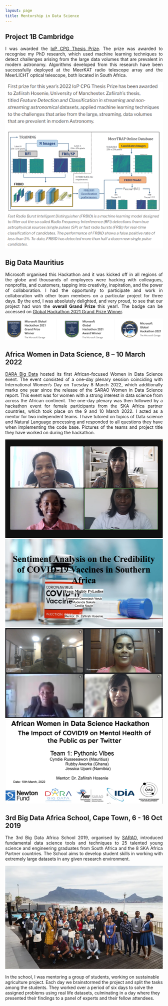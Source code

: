 ```yaml
---
layout: page
title: Mentorship in Data Science
---
```

## Project 1B Cambridge
<p align="justify"> I was awarded the <a href="https://compphysics.org/2022/12/06/zafiirah-hosenie-awarded-iop-cpg-thesis-prize/">IoP CPG Thesis Prize</a>. The prize was awarded to recognise my PhD research, which used machine learning techniques to detect challenges arising from the large data volumes that are prevalent in modern astronomy. Algorithms developed from this research have been successfully deployed at the MeerKAT radio telescope array and the MeerLICHT optical telescope, both located in South Africa.</p>

![Microsoft](/assets/img/IoP-Prize.png)

## Big Data Mauritius
<p align="justify"> Microsoft organised this Hackathon and it was kicked off in all regions of the globe and thousands of employees were hacking with colleagues, nonprofits, and customers, tapping into creativity, inspiration, and the power of collaboration. I had the opportunity to participate and work in collaboration with other team members on a particular project for three days. By the end, I was absolutely delighted, and very proud, to see that our project had won the <b>overall Grand Prize </b> this year!. The badge can be accessed on <a href="https://www.credly.com/badges/dcc85600-ceef-495b-9fd0-0c332171658c">Global Hackathon 2021 Grand Prize Winner</a>.</p>

![Microsoft](/assets/img/certificate-hackathon.png)

## Africa Women in Data Science, 8 – 10 March 2022
<p align="justify"> <a href="https://www.darabigdata.com/">DARA Big Data</a> hosted its first African-focused Women in Data Science event. The event consisted of a one-day plenary session coinciding with International Women’s Day on Tuesday 8 March 2022, which additionally marks one year since the release of the SARAO Women in Data Science report. This event was for women with a strong interest in data science from across the African continent. The one-day plenary was then followed by a hackathon event for female participants from the SKA Africa partner countries, which took place on the 9 and 10 March 2022. I acted as a mentor for two independent teams. I have tutored on topics of Data science and Natural Language processing and responded to all questions they have when implementing the code base. Pictures of the teams and project title they have worked on during the hackathon.
 
 ![WDS](/assets/img/Team4.png) ![WDS1](/assets/img/Team4_ppt.png)
 ![WDS2](/assets/img/Team1.png) ![WDS3](/assets/img/Team1_ppt.png)


</p>

## 3rd Big Data Africa School, Cape Town, 6 - 16 Oct 2019
<p align="justify"> The 3rd Big Data Africa School 2019, organised by <a href="https://www.sarao.ac.za/media-releases/sarao-upskilling-africas-bright-young-minds-in-big-data/">SARAO</a>, introduced fundamental data science tools and techniques to 25 talented young science and engineering graduates from South Africa and the 8 SKA Africa Partner countries. The School aims to develop student skills in working with extremely large datasets in any given research environment.

![CapeTownBigData](/assets/img/CapeTownBigdata.png)

In the school, I was mentoring a group of students, working on sustainable agriculture project. Each day we brainstormed the project and split the tasks among the students. They worked over a period of six days to solve  the assigned problems using real life datasets, culminating in a day where they presented their findings to a panel of experts and their fellow attendees.
</p>
